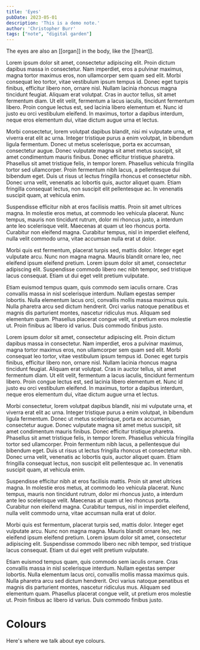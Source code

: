 ```yaml
---
title: 'Eyes'
pubDate: 2023-05-01
description: 'This is a demo note.'
author: 'Christopher Burr'
tags: ["note", "digital garden"]
---
```


The eyes are also an [[organ]] in the body, like the [[heart]].

Lorem ipsum dolor sit amet, consectetur adipiscing elit. Proin dictum dapibus massa in consectetur. Nam imperdiet, eros a pulvinar maximus, magna tortor maximus eros, non ullamcorper sem quam sed elit. Morbi consequat leo tortor, vitae vestibulum ipsum tempus id. Donec eget turpis finibus, efficitur libero non, ornare nisl. Nullam lacinia rhoncus magna tincidunt feugiat. Aliquam erat volutpat. Cras in auctor tellus, sit amet fermentum diam. Ut elit velit, fermentum a lacus iaculis, tincidunt fermentum libero. Proin congue lectus est, sed lacinia libero elementum et. Nunc id justo eu orci vestibulum eleifend. In maximus, tortor a dapibus interdum, neque eros elementum dui, vitae dictum augue urna et lectus.

Morbi consectetur, lorem volutpat dapibus blandit, nisi mi vulputate urna, et viverra erat elit ac urna. Integer tristique purus a enim volutpat, in bibendum ligula fermentum. Donec ut metus scelerisque, porta ex accumsan, consectetur augue. Donec vulputate magna sit amet metus suscipit, sit amet condimentum mauris finibus. Donec efficitur tristique pharetra. Phasellus sit amet tristique felis, in tempor lorem. Phasellus vehicula fringilla tortor sed ullamcorper. Proin fermentum nibh lacus, a pellentesque dui bibendum eget. Duis ut risus ut lectus fringilla rhoncus et consectetur nibh. Donec urna velit, venenatis ac lobortis quis, auctor aliquet quam. Etiam fringilla consequat lectus, non suscipit elit pellentesque ac. In venenatis suscipit quam, at vehicula enim.

Suspendisse efficitur nibh at eros facilisis mattis. Proin sit amet ultrices magna. In molestie eros metus, at commodo leo vehicula placerat. Nunc tempus, mauris non tincidunt rutrum, dolor mi rhoncus justo, a interdum ante leo scelerisque velit. Maecenas at quam ut leo rhoncus porta. Curabitur non eleifend magna. Curabitur tempus, nisl in imperdiet eleifend, nulla velit commodo urna, vitae accumsan nulla erat ut dolor.

Morbi quis est fermentum, placerat turpis sed, mattis dolor. Integer eget vulputate arcu. Nunc non magna magna. Mauris blandit ornare leo, nec eleifend ipsum eleifend pretium. Lorem ipsum dolor sit amet, consectetur adipiscing elit. Suspendisse commodo libero nec nibh tempor, sed tristique lacus consequat. Etiam ut dui eget velit pretium vulputate.

Etiam euismod tempus quam, quis commodo sem iaculis ornare. Cras convallis massa in nisl scelerisque interdum. Nullam egestas semper lobortis. Nulla elementum lacus orci, convallis mollis massa maximus quis. Nulla pharetra arcu sed dictum hendrerit. Orci varius natoque penatibus et magnis dis parturient montes, nascetur ridiculus mus. Aliquam sed elementum quam. Phasellus placerat congue velit, ut pretium eros molestie ut. Proin finibus ac libero id varius. Duis commodo finibus justo. 

Lorem ipsum dolor sit amet, consectetur adipiscing elit. Proin dictum dapibus massa in consectetur. Nam imperdiet, eros a pulvinar maximus, magna tortor maximus eros, non ullamcorper sem quam sed elit. Morbi consequat leo tortor, vitae vestibulum ipsum tempus id. Donec eget turpis finibus, efficitur libero non, ornare nisl. Nullam lacinia rhoncus magna tincidunt feugiat. Aliquam erat volutpat. Cras in auctor tellus, sit amet fermentum diam. Ut elit velit, fermentum a lacus iaculis, tincidunt fermentum libero. Proin congue lectus est, sed lacinia libero elementum et. Nunc id justo eu orci vestibulum eleifend. In maximus, tortor a dapibus interdum, neque eros elementum dui, vitae dictum augue urna et lectus.

Morbi consectetur, lorem volutpat dapibus blandit, nisi mi vulputate urna, et viverra erat elit ac urna. Integer tristique purus a enim volutpat, in bibendum ligula fermentum. Donec ut metus scelerisque, porta ex accumsan, consectetur augue. Donec vulputate magna sit amet metus suscipit, sit amet condimentum mauris finibus. Donec efficitur tristique pharetra. Phasellus sit amet tristique felis, in tempor lorem. Phasellus vehicula fringilla tortor sed ullamcorper. Proin fermentum nibh lacus, a pellentesque dui bibendum eget. Duis ut risus ut lectus fringilla rhoncus et consectetur nibh. Donec urna velit, venenatis ac lobortis quis, auctor aliquet quam. Etiam fringilla consequat lectus, non suscipit elit pellentesque ac. In venenatis suscipit quam, at vehicula enim.

Suspendisse efficitur nibh at eros facilisis mattis. Proin sit amet ultrices magna. In molestie eros metus, at commodo leo vehicula placerat. Nunc tempus, mauris non tincidunt rutrum, dolor mi rhoncus justo, a interdum ante leo scelerisque velit. Maecenas at quam ut leo rhoncus porta. Curabitur non eleifend magna. Curabitur tempus, nisl in imperdiet eleifend, nulla velit commodo urna, vitae accumsan nulla erat ut dolor.

Morbi quis est fermentum, placerat turpis sed, mattis dolor. Integer eget vulputate arcu. Nunc non magna magna. Mauris blandit ornare leo, nec eleifend ipsum eleifend pretium. Lorem ipsum dolor sit amet, consectetur adipiscing elit. Suspendisse commodo libero nec nibh tempor, sed tristique lacus consequat. Etiam ut dui eget velit pretium vulputate.

Etiam euismod tempus quam, quis commodo sem iaculis ornare. Cras convallis massa in nisl scelerisque interdum. Nullam egestas semper lobortis. Nulla elementum lacus orci, convallis mollis massa maximus quis. Nulla pharetra arcu sed dictum hendrerit. Orci varius natoque penatibus et magnis dis parturient montes, nascetur ridiculus mus. Aliquam sed elementum quam. Phasellus placerat congue velit, ut pretium eros molestie ut. Proin finibus ac libero id varius. Duis commodo finibus justo.

# Colours

Here's where we talk about eye colours.
